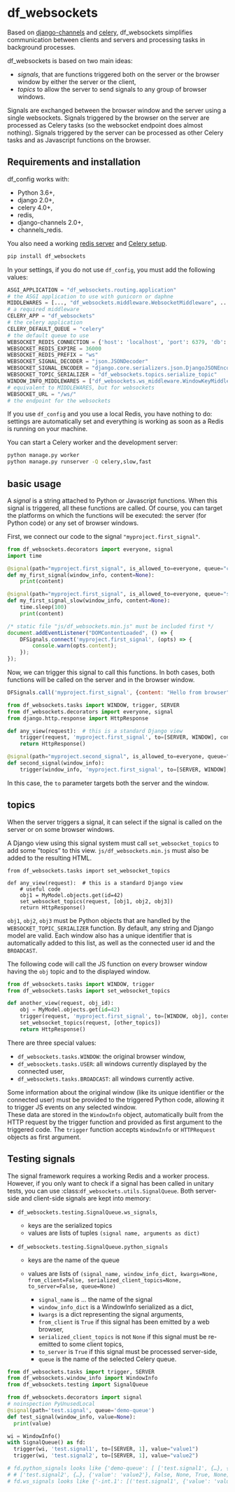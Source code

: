 df_websockets
=============

Based on [django-channels](https://channels.readthedocs.io) and [celery](https://docs.celeryproject.org/en/stable/), df_websockets simplifies communication between 
clients and servers and processing tasks in background processes.

df_websockets is based on two main ideas:

* _signals_, that are functions triggered both on the server or the browser  window by either the server or the client,
* _topics_ to allow the server to send signals to any group of browser windows.

Signals are exchanged between the browser window and the server using a single websockets. Signals triggered by the browser on the server are processed as Celery tasks (so the websocket endpoint does almost nothing).
Signals triggered by the server can be processed as other Celery tasks and as Javascript functions on the browser.


Requirements and installation
-----------------------------

df_config works with:

  * Python 3.6+,
  * django 2.0+,
  * celery 4.0+,
  * redis,
  * django-channels 2.0+,
  * channels_redis.

You also need a working [redis server](https://redis.io) and [Celery setup](https://docs.celeryproject.org/en/stable/django/first-steps-with-django.html).

```bash
pip install df_websockets
```

In your settings, if you do not use `df_config`, you must add the following values:
```python
ASGI_APPLICATION = "df_websockets.routing.application"
# the ASGI application to use with gunicorn or daphne
MIDDLEWARES = [..., "df_websockets.middleware.WebsocketMiddleware", ...]
# a required middleware
CELERY_APP = "df_websockets"
# the celery application
CELERY_DEFAULT_QUEUE = "celery"
# the default queue to use
WEBSOCKET_REDIS_CONNECTION = {'host': 'localhost', 'port': 6379, 'db': 3, 'password': ''}
WEBSOCKET_REDIS_EXPIRE = 36000
WEBSOCKET_REDIS_PREFIX = "ws"
WEBSOCKET_SIGNAL_DECODER = "json.JSONDecoder"
WEBSOCKET_SIGNAL_ENCODER = "django.core.serializers.json.DjangoJSONEncoder"
WEBSOCKET_TOPIC_SERIALIZER = "df_websockets.topics.serialize_topic"
WINDOW_INFO_MIDDLEWARES = ["df_websockets.ws_middleware.WindowKeyMiddleware", "df_websockets.ws_middleware.DjangoAuthMiddleware", "df_websockets.ws_middleware.Djangoi18nMiddleware", "df_websockets.ws_middleware.BrowserMiddleware",]
# equivalent to MIDDLEWARES, but for websockets
WEBSOCKET_URL = "/ws/"
# the endpoint for the websockets
```
If you use `df_config` and you use a local Redis, you have nothing to do: settings are automatically set and everything is working as soon as a Redis is running on your machine.

You can start a Celery worker and the development server:
```bash
python manage.py worker 
python manage.py runserver -Q celery,slow,fast
```

basic usage
-----------

A _signal_ is a string attached to Python or Javascript functions. When this signal is triggered, all these functions are called.
Of course, you can target the platforms on which the functions will be executed: the server (for Python code) or any set of browser windows.

First, we connect our code to the signal `"myproject.first_signal"`.
```python
from df_websockets.decorators import everyone, signal
import time

@signal(path="myproject.first_signal", is_allowed_to=everyone, queue="celery")
def my_first_signal(window_info, content=None):
    print(content)

@signal(path="myproject.first_signal", is_allowed_to=everyone, queue="slow")
def my_first_signal_slow(window_info, content=None):
    time.sleep(100)
    print(content)
```

```javascript
/* static file "js/df_websockets.min.js" must be included first */
document.addEventListener("DOMContentLoaded", () => {
    DFSignals.connect('myproject.first_signal', (opts) => {
        console.warn(opts.content);
    });
});
```

Now, we can trigger this signal to call this functions.
In both cases, both functions will be called on the server and in the browser window.
```javascript
DFSignals.call('myproject.first_signal', {content: "Hello from browser"});
```

```python
from df_websockets.tasks import WINDOW, trigger, SERVER
from df_websockets.decorators import everyone, signal
from django.http.response import HttpResponse

def any_view(request):  # this is a standard Django view
    trigger(request, 'myproject.first_signal', to=[SERVER, WINDOW], content="hello from a view")
    return HttpResponse()

@signal(path="myproject.second_signal", is_allowed_to=everyone, queue="slow")
def second_signal(window_info):
    trigger(window_info, 'myproject.first_signal', to=[SERVER, WINDOW], content="hello from Celery")
```

In this case, the `to` parameter targets both the server and the window.


topics
------

When the server triggers a signal, it can select if the signal is called on the server or on some browser windows.

A Django view using this signal system must call `set_websocket_topics` to add some ”topics” to this view.
`js/df_websockets.min.js` must also be added to the resulting HTML. 

```
from df_websockets.tasks import set_websocket_topics

def any_view(request):  # this is a standard Django view
    # useful code
    obj1 = MyModel.objects.get(id=42)
    set_websocket_topics(request, [obj1, obj2, obj3])
    return HttpResponse()
```

`obj1`, `obj2`, `obj3` must be Python objects that are handled by the `WEBSOCKET_TOPIC_SERIALIZER` function. By default, any string and Django model are valid.
Each window also has a unique identifier that is automatically added to this list, as well as the connected user id and the `BROADCAST`.

The following code will call the JS function on every browser window having the `obj` topic and to the displayed window.
```python
from df_websockets.tasks import WINDOW, trigger
from df_websockets.tasks import set_websocket_topics

def another_view(request, obj_id):
    obj = MyModel.objects.get(id=42)
    trigger(request, 'myproject.first_signal', to=[WINDOW, obj], content="hello from a view")
    set_websocket_topics(request, [other_topics])
    return HttpResponse()
```

There are three special values:

* `df_websockets.tasks.WINDOW`: the original browser window,
* `df_websockets.tasks.USER`: all windows currently displayed by the connected user,
* `df_websockets.tasks.BROADCAST`: all windows currently active.

Some information about the original window (like its unique identifier or the connected user) must be provided to the triggered Python code, allowing it to trigger JS events on any selected window.  
These data are stored in the `WindowInfo` object, automatically built from the HTTP request by the trigger function and provided as first argument to the triggered code.
The `trigger` function accepts `WindowInfo` or `HTTPRequest` objects as first argument.



Testing signals
---------------

The signal framework requires a working Redis and a worker process. However, if you only want to check if a signal
has been called in unitary tests, you can use :class:`df_websockets.utils.SignalQueue`.
Both server-side and client-side signals are kept into memory:

* `df_websockets.testing.SignalQueue.ws_signals`,

    * keys are the serialized topics
    * values are lists of tuples `(signal name, arguments as dict)`

* `df_websockets.testing.SignalQueue.python_signals`

    * keys are the name of the queue
    * values are lists of `(signal_name, window_info_dict, kwargs=None, from_client=False, serialized_client_topics=None, to_server=False, queue=None)`

      * `signal_name` is … the name of the signal
      * `window_info_dict` is a WindowInfo serialized as a dict,
      * `kwargs` is a dict representing the signal arguments,
      * `from_client` is `True` if this signal has been emitted by a web browser,
      * `serialized_client_topics` is not `None` if this signal must be re-emitted to some client topics,
      * `to_server` is `True` if this signal must be processed server-side,
      * `queue` is the name of the selected Celery queue.


```python
from df_websockets.tasks import trigger, SERVER
from df_websockets.window_info import WindowInfo
from df_websockets.testing import SignalQueue

from df_websockets.decorators import signal
# noinspection PyUnusedLocal
@signal(path='test.signal', queue='demo-queue')
def test_signal(window_info, value=None):
  print(value)

wi = WindowInfo()
with SignalQueue() as fd:
  trigger(wi, 'test.signal1', to=[SERVER, 1], value="value1")
  trigger(wi, 'test.signal2', to=[SERVER, 1], value="value2")

# fd.python_signals looks like {'demo-queue': [ ['test.signal1', {…}, {'value': 'value1'}, False, None, True, None], 
# # ['test.signal2', {…}, {'value': 'value2'}, False, None, True, None]]}
# fd.ws_signals looks like {'-int.1': [('test.signal1', {'value': 'value1'}), ('test.signal2', {'value': 'value2'})]}

```
